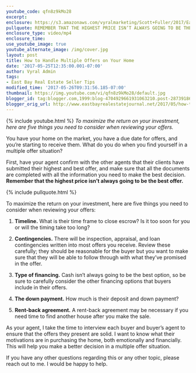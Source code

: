 ```yaml
---
youtube_code: qfn8z9kMo28
excerpt:
enclosure: https://s3.amazonaws.com/vyralmarketing/Scott+Fuller/2017/East+Bay+Real+Estate+Agent-+Multiple+Offer+Situations.mp4
pullquote: REMEMBER THAT THE HIGHEST PRICE ISN’T ALWAYS GOING TO BE THE BEST OFFER.
enclosure_type: video/mp4
enclosure_time:
use_youtube_image: true
youtube_alternate_image: /img/cover.jpg
layout: post
title: How to Handle Multiple Offers on Your Home
date: '2017-05-25T12:35:00.001-07:00'
author: Vyral Admin
tags:
- East Bay Real Estate Seller Tips
modified_time: '2017-05-26T09:31:56.185-07:00'
thumbnail: https://img.youtube.com/vi/qfn8z9kMo28/default.jpg
blogger_id: tag:blogger.com,1999:blog-4704929661931063210.post-2873918695130269355
blogger_orig_url: http://www.eastbayrealestatejournal.net/2017/05/how-to-handle-multiple-offers-on-your.html
---
```

{% include youtube.html %}
*To maximize the return on your investment, here are five things you need to consider when reviewing your offers.*

You have your home on the market, you have a due date for offers, and you’re starting to receive them. What do you do when you find yourself in a multiple offer situation?

First, have your agent confirm with the other agents that their clients have submitted their highest and best offer, and make sure that all the documents are completed with all the information you need to make the best decision. **Remember that the highest price isn’t always going to be the best offer.**

{% include pullquote.html %}

To maximize the return on your investment, here are five things you need to consider when reviewing your offers:

1. **Timeline.** What is their time frame to close escrow? Is it too soon for you or will the timing take too long?

2. **Contingencies.** There will be inspection, appraisal, and loan contingencies written into most offers you receive. Review these carefully; they should be reasonable for the buyer but you want to make sure that they will be able to follow through with what they’ve promised in the offer.

3. **Type of financing.** Cash isn’t always going to be the best option, so be sure to carefully consider the other financing options that buyers include in their offers.

4. **The down payment.** How much is their deposit and down payment?

5. **Rent-back agreement.** A rent-back agreement may be necessary if you need time to find another house after you make the sale.

As your agent, I take the time to interview each buyer and buyer’s agent to ensure that the offers they present are solid. I want to know what their motivations are in purchasing the home, both emotionally and financially. This will help you make a better decision in a multiple offer situation.

If you have any other questions regarding this or any other topic, please reach out to me. I would be happy to help.
